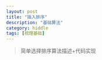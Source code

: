```yaml
---
layout: post
title: "插入排序"
description: "基础算法"
category: hiddle
tags: [梳理基础]
---
```

> 简单选择排序算法描述+代码实现    
